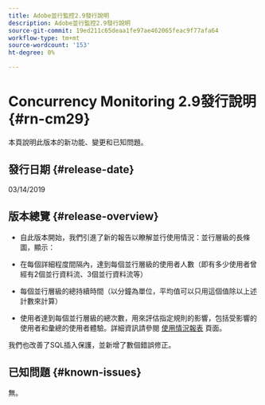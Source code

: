 ```yaml
---
title: Adobe並行監控2.9發行說明
description: Adobe並行監控2.9發行說明
source-git-commit: 19ed211c65deaa1fe97ae462065feac9f77afa64
workflow-type: tm+mt
source-wordcount: '153'
ht-degree: 0%

---
```



# Concurrency Monitoring 2.9發行說明 {#rn-cm29}

本頁說明此版本的新功能、變更和已知問題。

## 發行日期 {#release-date}

03/14/2019


## 版本總覽 {#release-overview}

* 自此版本開始，我們引進了新的報告以瞭解並行使用情況：並行層級的長條圖，顯示：

* 在每個詳細程度間隔內，達到每個並行層級的使用者人數（即有多少使用者曾經有2個並行資料流、3個並行資料流等）
* 每個並行層級的總持續時間（以分鐘為單位，平均值可以只用這個值除以上述計數來計算）
* 使用者達到每個並行層級的總次數，用來評估指定規則的影響，包括受影響的使用者和彙總的使用者體驗。詳細資訊請參閱 [使用情況報表](/help/concurrency-monitoring/cm-usage-reports.md) 頁面。

我們也改善了SQL插入保護，並新增了數個錯誤修正。

## 已知問題 {#known-issues}

無。
